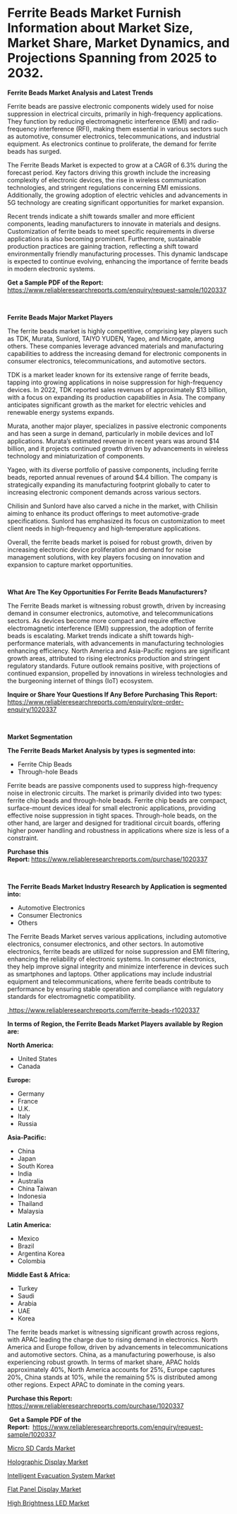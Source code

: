 <p><h1>Ferrite Beads Market Furnish Information about Market Size, Market Share, Market Dynamics, and Projections Spanning from 2025 to 2032.</h1></p><p><strong>Ferrite Beads Market Analysis and Latest Trends</strong></p>
<p><p>Ferrite beads are passive electronic components widely used for noise suppression in electrical circuits, primarily in high-frequency applications. They function by reducing electromagnetic interference (EMI) and radio-frequency interference (RFI), making them essential in various sectors such as automotive, consumer electronics, telecommunications, and industrial equipment. As electronics continue to proliferate, the demand for ferrite beads has surged.</p><p>The Ferrite Beads Market is expected to grow at a CAGR of 6.3% during the forecast period. Key factors driving this growth include the increasing complexity of electronic devices, the rise in wireless communication technologies, and stringent regulations concerning EMI emissions. Additionally, the growing adoption of electric vehicles and advancements in 5G technology are creating significant opportunities for market expansion.</p><p>Recent trends indicate a shift towards smaller and more efficient components, leading manufacturers to innovate in materials and designs. Customization of ferrite beads to meet specific requirements in diverse applications is also becoming prominent. Furthermore, sustainable production practices are gaining traction, reflecting a shift toward environmentally friendly manufacturing processes. This dynamic landscape is expected to continue evolving, enhancing the importance of ferrite beads in modern electronic systems.</p></p>
<p><strong>Get a Sample PDF of the Report:&nbsp;</strong> <a href="https://www.reliableresearchreports.com/enquiry/request-sample/1020337?utm_campaign=33&utm_medium=2&utm_source=Github&utm_content=ia&utm_term=11022025&utm_id=ferrite-beads">https://www.reliableresearchreports.com/enquiry/request-sample/1020337</a></p>
<p>&nbsp;</p>
<p><strong>Ferrite Beads Major Market Players</strong></p>
<p><p>The ferrite beads market is highly competitive, comprising key players such as TDK, Murata, Sunlord, TAIYO YUDEN, Yageo, and Microgate, among others. These companies leverage advanced materials and manufacturing capabilities to address the increasing demand for electronic components in consumer electronics, telecommunications, and automotive sectors.</p><p>TDK is a market leader known for its extensive range of ferrite beads, tapping into growing applications in noise suppression for high-frequency devices. In 2022, TDK reported sales revenues of approximately $13 billion, with a focus on expanding its production capabilities in Asia. The company anticipates significant growth as the market for electric vehicles and renewable energy systems expands.</p><p>Murata, another major player, specializes in passive electronic components and has seen a surge in demand, particularly in mobile devices and IoT applications. Murata’s estimated revenue in recent years was around $14 billion, and it projects continued growth driven by advancements in wireless technology and miniaturization of components.</p><p>Yageo, with its diverse portfolio of passive components, including ferrite beads, reported annual revenues of around $4.4 billion. The company is strategically expanding its manufacturing footprint globally to cater to increasing electronic component demands across various sectors.</p><p>Chilisin and Sunlord have also carved a niche in the market, with Chilisin aiming to enhance its product offerings to meet automotive-grade specifications. Sunlord has emphasized its focus on customization to meet client needs in high-frequency and high-temperature applications.</p><p>Overall, the ferrite beads market is poised for robust growth, driven by increasing electronic device proliferation and demand for noise management solutions, with key players focusing on innovation and expansion to capture market opportunities.</p></p>
<p>&nbsp;</p>
<p><strong>What Are The Key Opportunities For Ferrite Beads Manufacturers?</strong></p>
<p><p>The Ferrite Beads market is witnessing robust growth, driven by increasing demand in consumer electronics, automotive, and telecommunications sectors. As devices become more compact and require effective electromagnetic interference (EMI) suppression, the adoption of ferrite beads is escalating. Market trends indicate a shift towards high-performance materials, with advancements in manufacturing technologies enhancing efficiency. North America and Asia-Pacific regions are significant growth areas, attributed to rising electronics production and stringent regulatory standards. Future outlook remains positive, with projections of continued expansion, propelled by innovations in wireless technologies and the burgeoning internet of things (IoT) ecosystem.</p></p>
<p><strong>Inquire or Share Your Questions If Any Before Purchasing This Report:</strong> <a href="https://www.reliableresearchreports.com/enquiry/pre-order-enquiry/1020337?utm_campaign=33&utm_medium=2&utm_source=Github&utm_content=ia&utm_term=11022025&utm_id=ferrite-beads">https://www.reliableresearchreports.com/enquiry/pre-order-enquiry/1020337</a></p>
<p>&nbsp;</p>
<p><strong>Market Segmentation</strong></p>
<p><strong>The Ferrite Beads Market Analysis by types is segmented into:</strong></p>
<p><ul><li>Ferrite Chip Beads</li><li>Through-hole Beads</li></ul></p>
<p><p>Ferrite beads are passive components used to suppress high-frequency noise in electronic circuits. The market is primarily divided into two types: ferrite chip beads and through-hole beads. Ferrite chip beads are compact, surface-mount devices ideal for small electronic applications, providing effective noise suppression in tight spaces. Through-hole beads, on the other hand, are larger and designed for traditional circuit boards, offering higher power handling and robustness in applications where size is less of a constraint.</p></p>
<p><strong>Purchase this Report:&nbsp;</strong><a href="https://www.reliableresearchreports.com/purchase/1020337?utm_campaign=33&utm_medium=2&utm_source=Github&utm_content=ia&utm_term=11022025&utm_id=ferrite-beads">https://www.reliableresearchreports.com/purchase/1020337</a></p>
<p>&nbsp;</p>
<p><strong>The Ferrite Beads Market Industry Research by Application is segmented into:</strong></p>
<p><ul><li>Automotive Electronics</li><li>Consumer Electronics</li><li>Others</li></ul></p>
<p><p>The Ferrite Beads Market serves various applications, including automotive electronics, consumer electronics, and other sectors. In automotive electronics, ferrite beads are utilized for noise suppression and EMI filtering, enhancing the reliability of electronic systems. In consumer electronics, they help improve signal integrity and minimize interference in devices such as smartphones and laptops. Other applications may include industrial equipment and telecommunications, where ferrite beads contribute to performance by ensuring stable operation and compliance with regulatory standards for electromagnetic compatibility.</p></p>
<p><a href="https://www.reliableresearchreports.com/ferrite-beads-r1020337?utm_campaign=33&utm_medium=2&utm_source=Github&utm_content=ia&utm_term=11022025&utm_id=ferrite-beads">&nbsp;https://www.reliableresearchreports.com/ferrite-beads-r1020337</a></p>
<p><strong>In terms of Region, the Ferrite Beads Market Players available by Region are:</strong></p>
<p>
    <p> <strong> North America: </strong>
        <ul>
            <li>United States</li>
            <li>Canada</li>
        </ul>
        </p> 
    <p> <strong> Europe: </strong>
        <ul>
            <li>Germany</li>
            <li>France</li>
            <li>U.K.</li>
            <li>Italy</li>
            <li>Russia</li>
        </ul>
        </p> 
    <p> <strong> Asia-Pacific: </strong>
        <ul>
            <li>China</li>
            <li>Japan</li>
            <li>South Korea</li>
            <li>India</li>
            <li>Australia</li>
            <li>China Taiwan</li>
            <li>Indonesia</li>
            <li>Thailand</li>
            <li>Malaysia</li>
        </ul>
        </p> 
    <p> <strong> Latin America: </strong>
        <ul>
            <li>Mexico</li>
            <li>Brazil</li>
            <li>Argentina Korea</li>
            <li>Colombia</li>
        </ul>
        </p> 
    <p> <strong> Middle East & Africa: </strong>
        <ul>
            <li>Turkey</li>
            <li>Saudi</li>
            <li>Arabia</li>
            <li>UAE</li>
            <li>Korea</li>
        </ul>
    </p>
    </p>
<p><p>The ferrite beads market is witnessing significant growth across regions, with APAC leading the charge due to rising demand in electronics. North America and Europe follow, driven by advancements in telecommunications and automotive sectors. China, as a manufacturing powerhouse, is also experiencing robust growth. In terms of market share, APAC holds approximately 40%, North America accounts for 25%, Europe captures 20%, China stands at 10%, while the remaining 5% is distributed among other regions. Expect APAC to dominate in the coming years.</p></p>
<p><strong>Purchase this Report: </strong><a href="https://www.reliableresearchreports.com/purchase/1020337?utm_campaign=33&utm_medium=2&utm_source=Github&utm_content=ia&utm_term=11022025&utm_id=ferrite-beads">https://www.reliableresearchreports.com/purchase/1020337</a></p>
<p>&nbsp;<strong>Get a Sample PDF of the Report:&nbsp;&nbsp;</strong><a href="https://www.reliableresearchreports.com/enquiry/request-sample/1020337?utm_campaign=33&utm_medium=2&utm_source=Github&utm_content=ia&utm_term=11022025&utm_id=ferrite-beads">https://www.reliableresearchreports.com/enquiry/request-sample/1020337</a></p>
<p><strong></strong></p>
<p><p><a href="https://github.com/aarajlyre/Market-Research-Report-List-1/blob/main/micro-sd-cards-market.md?utm_campaign=33&utm_medium=2&utm_source=Github&utm_content=ia&utm_term=11022025&utm_id=ferrite-beads">Micro SD Cards Market</a></p><p><a href="https://github.com/sawrovpipolo/Market-Research-Report-List-1/blob/main/holographic-display-market.md?utm_campaign=33&utm_medium=2&utm_source=Github&utm_content=ia&utm_term=11022025&utm_id=ferrite-beads">Holographic Display Market</a></p><p><a href="https://github.com/elvutedipela/Market-Research-Report-List-1/blob/main/intelligent-evacuation-system-market.md?utm_campaign=33&utm_medium=2&utm_source=Github&utm_content=ia&utm_term=11022025&utm_id=ferrite-beads">Intelligent Evacuation System Market</a></p><p><a href="https://github.com/ritooesiaba/Market-Research-Report-List-1/blob/main/flat-panel-display-market.md?utm_campaign=33&utm_medium=2&utm_source=Github&utm_content=ia&utm_term=11022025&utm_id=ferrite-beads">Flat Panel Display Market</a></p><p><a href="https://github.com/sponsumelo/Market-Research-Report-List-1/blob/main/high-brightness-led-market.md?utm_campaign=33&utm_medium=2&utm_source=Github&utm_content=ia&utm_term=11022025&utm_id=ferrite-beads">High Brightness LED Market</a></p></p>